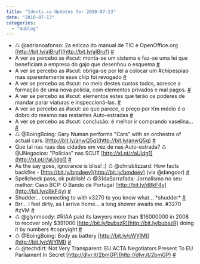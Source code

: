 ```yaml
---
title: "Identi.ca Updates for 2010-07-13"
date: "2010-07-13"
categories: 
  - "mublog"
---
```


- ♺ @adrianoafonso: 2a edicao do manual de TIC e OpenOffice.org [http://bit.ly/aIBruf](http://bit.ly/aIBruf) [#](http://identi.ca/notice/41133249)
- A ver se percebo as #scut: monta-se um sistema e faz-se uma lei que beneficiam a empresa do gajo que desenhou o esquema [#](http://identi.ca/notice/41137039)
- A ver se percebo as #scut: obriga-se por lei a colocar um #chipespiao mas aparentemente esse chip foi revogado [#](http://identi.ca/notice/41137083)
- A ver se percebo as #scut: no meio destes custos todos, acresce a formação de uma nova polícia, com elementos privados e mal pagos. [#](http://identi.ca/notice/41137162)
- A ver se percebo as #scut: elementos estes que terão os poderes de mandar parar viaturas e inspeccioná-las. [#](http://identi.ca/notice/41137247)
- A ver se percebo as #scut: ao que parece, o preço por Km médio é o dobro do mesmo nas restantes Auto-estradas [#](http://identi.ca/notice/41137439)
- A ver se percebo as #scut: conclusão: é melhor ir comprando vaselina... [#](http://identi.ca/notice/41137570)
- ♺ @BoingBoing: Gary Numan performs "Cars" with an orchestra of actual cars. [http://bit.ly/anwQ5q](http://bit.ly/anwQ5q) [#](http://identi.ca/notice/41188047)
- Que tal nas ruas das cidades em vez de nas Auto-estrada? ♺ @JNegocios: "Polícias" nas SCUT [http://xl.pt/r/aUidg1](http://xl.pt/r/aUidg1) [#](http://identi.ca/notice/41190986)
- As the say goes, ignorance is bliss! :) ♺ @chrisblizzard: How facts backfire - [http://bit.ly/bmdeev](http://bit.ly/bmdeev) (via @dangoor) [#](http://identi.ca/notice/41194429)
- Spellcheck pass, ok publish! ♺ @31daSarrafada: Jornalismo no seu melhor: Caso BCP: O Bando de Portugal [http://bit.ly/d8kF4y](http://bit.ly/d8kF4y) [#](http://identi.ca/notice/41195976)
- Shudder... connecting to with x3270 to you know what... \*shudder\* [#](http://identi.ca/notice/41198662)
- Brr... I feel dirty, as I arrive home... a long shower awaits me. #3270 #zVM [#](http://identi.ca/notice/41214285)
- ♺ @glynmoody: #RIAA paid its lawyers more than $16000000 in 2008 to recover only $391000 [http://bit.ly/bubszR](http://bit.ly/bubszR) doing it by numbers #copryight [#](http://identi.ca/notice/41241062)
- ♺ @BoingBoing: Body as battery [http://bit.ly/cWYlMI](http://bit.ly/cWYlMI) [#](http://identi.ca/notice/41245729)
- ♺ @techdirt: Not Very Transparent: EU ACTA Negotiators Present To EU Parliament In Secret [http://dlvr.it/2bmGP](http://dlvr.it/2bmGP) [#](http://identi.ca/notice/41267813)
